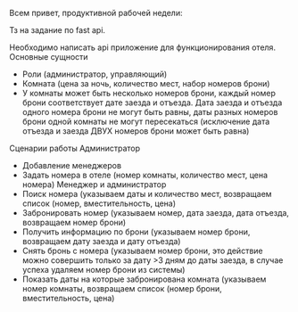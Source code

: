 Всем привет, продуктивной рабочей недели:

Тз на задание по fast api.

Необходимо написать api приложение для функционирования отеля. Основные сущности
- Роли (администратор, управляющий)
- Комната (цена за ночь, количество мест, набор номеров брони)
- У комнаты может быть несколько номеров брони, каждый номер брони соответствует дате заезда и отъезда. Дата заезда и отъезда одного номера брони не могут быть равны, даты разных номеров брони одной комнаты не могут пересекаться (исключение дата отъезда и заезда ДВУХ номеров брони может быть равна)

Сценарии работы
Администратор
- Добавление менеджеров
- Задать номера в отеле (номер комнаты, количество мест, цена номера)
Менеджер и администратор
- Поиск номера (указываем даты и количество мест, возвращаем список (номер, вместительность, цена)
- Забронировать номер (указываем номер, дата заезда, дата отъезда, возвращаем номер брони)
- Получить информацию по брони (указываем номер брони, возвращаем дату заезда и дату отъезда)
- Снять бронь с номера (указываем номер брони, это действие можно совершить только за дату >3 дням до даты заезда, в случае успеха удаляем номер брони из системы)
- Показать даты на которые забронирована комната (указываем номер комнаты, возвращаем список (номер брони, вместительность, цена)
